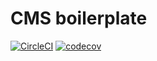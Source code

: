 # CMS boilerplate

[![CircleCI](https://circleci.com/gh/AntonLukichev/cms.svg?style=shield&circle-token=779bbd5aece403ebff957edba62bacd5bc8b7512)](https://app.circleci.com/pipelines/github/AntonLukichev/cms)
[![codecov](https://codecov.io/gh/AntonLukichev/cms/branch/master/graph/badge.svg?token=5epmUK10kn)](https://codecov.io/gh/AntonLukichev/cms)
